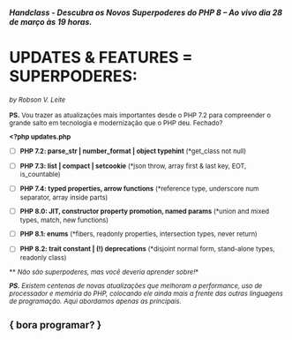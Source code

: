 ##### Handclass - Descubra os Novos Superpoderes do PHP 8 – Ao vivo dia 28 de março às 19 horas.

# UPDATES & FEATURES = SUPERPODERES:
<small>*by Robson V. Leite*</smalll>

**PS.** Vou trazer as atualizações mais importantes desde o PHP 7.2 para compreender o grande salto em tecnologia e modernização que o PHP deu. Fechado?

**<?php updates.php**

- [ ] **PHP 7.2: parse_str | number_format | object typehint** (*get_class not null)
- [ ] **PHP 7.3: list | compact | setcookie** (*json throw, array first & last key, EOT, is_countable)
- [ ] **PHP 7.4: typed properties, arrow functions** (*reference type, underscore num separator, array inside parts)
- [ ] **PHP 8.0: JIT, constructor property promotion, named params** (*union and mixed types, match, new functions)
- [ ] **PHP 8.1: enums** (*fibers, readonly properties, intersection types, never return)
- [ ] **PHP 8.2: trait constant | (!) deprecations** (*disjoint normal form, stand-alone types, readonly class)


** *Não são superpoderes, mas você deveria aprender sobre!**

<i>**PS.** Existem centenas de novas atualizações que melhoram a performance, uso de processador e memória do PHP, colocando ele ainda mais a frente das outras linguagens de programação. Aqui abordamos apenas as principais.</i>


<h2>{ bora programar? }</h2>